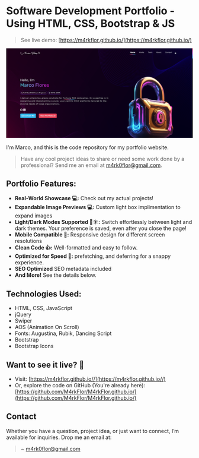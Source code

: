 # Software Development Portfolio - Using HTML, CSS, Bootstrap & JS

> See live demo: [https://m4rkflor.github.io/](https://m4rkflor.github.io/)

![Developer Portoflio](https://github.com/M4rkFlor/M4rkFlor.github.io/blob/main/Developer%20Portolio%20Website.png)

I'm Marco, and this is the code repository for my portfolio website.

> Have any cool project ideas to share or need some work done by a professional? Send me an email at m4rk0flor@gmail.com.

## **Portfolio Features:**

* **Real-World Showcase 💻:** Check out my actual projects!
* **Expandable Image Previews 💻:** Custom light box implimentation to expand images
* **Light/Dark Modes Supported 🌙☀️:**  Switch effortlessly between light and dark themes. Your preference is saved, even after you close the page!
* **Mobile Compatible 📱:** Responsive design for different screen resolutions
* **Clean Code 👍:** Well-formatted and easy to follow. 
* **Optimized for Speed 🚀:**  prefetching, and deferring for a snappy experience.
* **SEO Optimized** SEO metadata included
* **And More!** See the details below.
  
## **Technologies Used:**

* HTML, CSS, JavaScript
* jQuery
* Swiper
* AOS (Animation On Scroll)
* Fonts: Augustina, Rubik, Dancing Script
* Bootstrap
* Bootstrap Icons


## **Want to see it live? 👀**

* Visit: [https://m4rkflor.github.io//](https://m4rkflor.github.io//)
* Or, explore the code on GitHub (You're already here): [https://github.com/M4rkFlor/M4rkFlor.github.io/](https://github.com/M4rkFlor/M4rkFlor.github.io/)

## **Contact**

Whether you have a question, project idea, or just want to connect, I’m available for inquiries. Drop me an email at:

> ~ [m4rk0flor@gmail.com](mailto:m4rk0flor@gmail.com)
